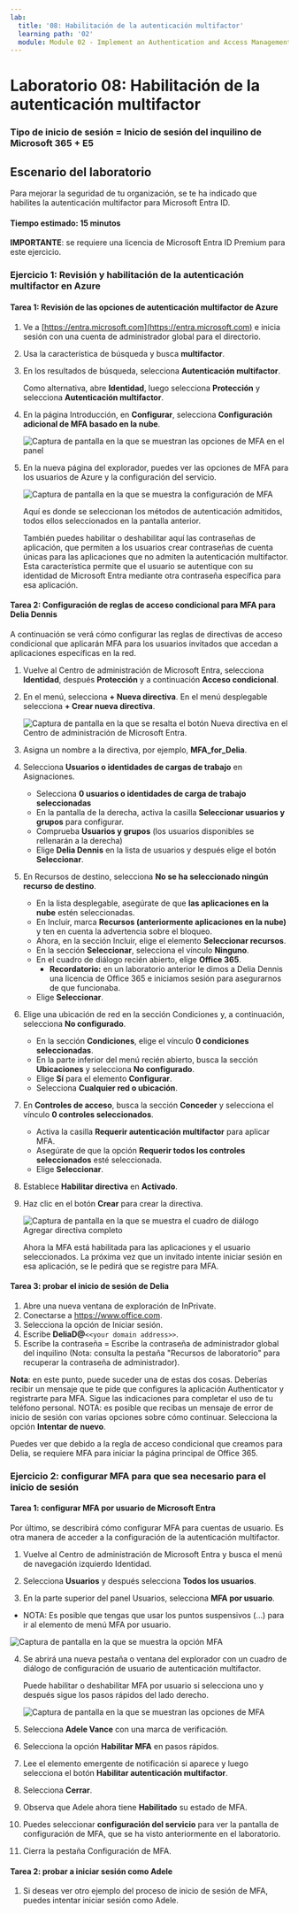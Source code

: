 ```yaml
---
lab:
  title: '08: Habilitación de la autenticación multifactor'
  learning path: '02'
  module: Module 02 - Implement an Authentication and Access Management Solution
---
```


# Laboratorio 08: Habilitación de la autenticación multifactor

### Tipo de inicio de sesión = Inicio de sesión del inquilino de Microsoft 365 + E5

## Escenario del laboratorio

Para mejorar la seguridad de tu organización, se te ha indicado que habilites la autenticación multifactor para Microsoft Entra ID.

#### Tiempo estimado: 15 minutos

**IMPORTANTE**: se requiere una licencia de Microsoft Entra ID Premium para este ejercicio.

### Ejercicio 1: Revisión y habilitación de la autenticación multifactor en Azure

#### Tarea 1: Revisión de las opciones de autenticación multifactor de Azure

1. Ve a [https://entra.microsoft.com](https://entra.microsoft.com) e inicia sesión con una cuenta de administrador global para el directorio.

2. Usa la característica de búsqueda y busca **multifactor**.

3. En los resultados de búsqueda, selecciona **Autenticación multifactor**.

    Como alternativa, abre **Identidad**, luego selecciona **Protección** y selecciona **Autenticación multifactor**.

4. En la página Introducción, en **Configurar**, selecciona **Configuración adicional de MFA basado en la nube**.

    ![Captura de pantalla en la que se muestran las opciones de MFA en el panel](./media/lp2-mod1-set-additional-mfa-settings.png)

5. En la nueva página del explorador, puedes ver las opciones de MFA para los usuarios de Azure y la configuración del servicio.

    ![Captura de pantalla en la que se muestra la configuración de MFA](./media/lp2-mod1-mfa-settings.png)

    Aquí es donde se seleccionan los métodos de autenticación admitidos, todos ellos seleccionados en la pantalla anterior.

    También puedes habilitar o deshabilitar aquí las contraseñas de aplicación, que permiten a los usuarios crear contraseñas de cuenta únicas para las aplicaciones que no admiten la autenticación multifactor. Esta característica permite que el usuario se autentique con su identidad de Microsoft Entra mediante otra contraseña específica para esa aplicación.

#### Tarea 2: Configuración de reglas de acceso condicional para MFA para Delia Dennis

A continuación se verá cómo configurar las reglas de directivas de acceso condicional que aplicarán MFA para los usuarios invitados que accedan a aplicaciones específicas en la red.

1. Vuelve al Centro de administración de Microsoft Entra, selecciona **Identidad**, después **Protección** y a continuación **Acceso condicional**.

2. En el menú, selecciona **+ Nueva directiva**. En el menú desplegable selecciona **+ Crear nueva directiva**.

    ![Captura de pantalla en la que se resalta el botón Nueva directiva en el Centro de administración de Microsoft Entra.](./media/lp2-mod1-azure-ad-conditional-access-policy.png)

3. Asigna un nombre a la directiva, por ejemplo, **MFA_for_Delia**.

4. Selecciona **Usuarios o identidades de cargas de trabajo** en Asignaciones.

    - Selecciona **0 usuarios o identidades de carga de trabajo seleccionadas**  
    - En la pantalla de la derecha, activa la casilla **Seleccionar usuarios y grupos** para configurar.
    - Comprueba **Usuarios y grupos** (los usuarios disponibles se rellenarán a la derecha)
    - Elige **Delia Dennis** en la lista de usuarios y después elige el botón **Seleccionar**.

5. En Recursos de destino, selecciona **No se ha seleccionado ningún recurso de destino**.

   - En la lista desplegable, asegúrate de que **las aplicaciones en la nube** estén seleccionadas.
   - En Incluir, marca **Recursos (anteriormente aplicaciones en la nube)** y ten en cuenta la advertencia sobre el bloqueo. 
   - Ahora, en la sección Incluir, elige el elemento **Seleccionar recursos**.
   - En la sección **Seleccionar**, selecciona el vínculo **Ninguno**.
   - En el cuadro de diálogo recién abierto, elige **Office 365**.
      - **Recordatorio:** en un laboratorio anterior le dimos a Delia Dennis una licencia de Office 365 e iniciamos sesión para asegurarnos de que funcionaba.
   - Elige **Seleccionar**.

6. Elige una ubicación de red en la sección Condiciones y, a continuación, selecciona **No configurado**.

   - En la sección **Condiciones**, elige el vínculo **0 condiciones seleccionadas**.
   - En la parte inferior del menú recién abierto, busca la sección **Ubicaciones** y selecciona **No configurado**.
   - Elige **Sí** para el elemento **Configurar**.
   - Selecciona **Cualquier red o ubicación**.

7. En **Controles de acceso**, busca la sección **Conceder** y selecciona el vínculo **0 controles seleccionados**.

   - Activa la casilla **Requerir autenticación multifactor** para aplicar MFA.
   - Asegúrate de que la opción **Requerir todos los controles seleccionados** esté seleccionada.
   - Elige **Seleccionar**.

8. Establece **Habilitar directiva** en **Activado**.

9. Haz clic en el botón **Crear** para crear la directiva.

    ![Captura de pantalla en la que se muestra el cuadro de diálogo Agregar directiva completo](./media/lp2-mod1-conditional-access-new-policy-complete.png)

    Ahora la MFA está habilitada para las aplicaciones y el usuario seleccionados. La próxima vez que un invitado intente iniciar sesión en esa aplicación, se le pedirá que se registre para MFA.

#### Tarea 3: probar el inicio de sesión de Delia

1. Abre una nueva ventana de exploración de InPrivate.
2. Conectarse a https://www.office.com.
3. Selecciona la opción de Iniciar sesión.
4. Escribe **DeliaD@**`<<your domain address>>`.
5. Escribe la contraseña = Escribe la contraseña de administrador global del inquilino (Nota: consulta la pestaña "Recursos de laboratorio" para recuperar la contraseña de administrador).

**Nota**: en este punto, puede suceder una de estas dos cosas.  Deberías recibir un mensaje que te pide que configures la aplicación Authenticator y registrarte para MFA.  Sigue las indicaciones para completar el uso de tu teléfono personal.  NOTA: es posible que recibas un mensaje de error de inicio de sesión con varias opciones sobre cómo continuar.  Selecciona la opción **Intentar de nuevo**.

Puedes ver que debido a la regla de acceso condicional que creamos para Delia, se requiere MFA para iniciar la página principal de Office 365.

### Ejercicio 2: configurar MFA para que sea necesario para el inicio de sesión

#### Tarea 1: configurar MFA por usuario de Microsoft Entra

Por último, se describirá cómo configurar MFA para cuentas de usuario. Es otra manera de acceder a la configuración de la autenticación multifactor.

1. Vuelve al Centro de administración de Microsoft Entra y busca el menú de navegación izquierdo Identidad.

2. Selecciona **Usuarios** y después selecciona **Todos los usuarios**.

3. En la parte superior del panel Usuarios, selecciona **MFA por usuario**.
  - NOTA: Es posible que tengas que usar los puntos suspensivos (...) para ir al elemento de menú MFA por usuario.

   ![Captura de pantalla en la que se muestra la opción MFA](./media/lp2-mod1-users-mfa.png)

4. Se abrirá una nueva pestaña o ventana del explorador con un cuadro de diálogo de configuración de usuario de autenticación multifactor.

   Puede habilitar o deshabilitar MFA por usuario si selecciona uno y después sigue los pasos rápidos del lado derecho.

   ![Captura de pantalla en la que se muestran las opciones de MFA](./media/lp2-mod1-mfa-service-settings-and-users.png)

5. Selecciona **Adele Vance** con una marca de verificación.
6. Selecciona la opción **Habilitar MFA** en pasos rápidos.
7. Lee el elemento emergente de notificación si aparece y luego selecciona el botón **Habilitar autenticación multifactor**.
8. Selecciona **Cerrar**.
9. Observa que Adele ahora tiene **Habilitado** su estado de MFA.
10. Puedes seleccionar **configuración del servicio** para ver la pantalla de configuración de MFA, que se ha visto anteriormente en el laboratorio.
11. Cierra la pestaña Configuración de MFA.

#### Tarea 2: probar a iniciar sesión como Adele

1. Si deseas ver otro ejemplo del proceso de inicio de sesión de MFA, puedes intentar iniciar sesión como Adele.
